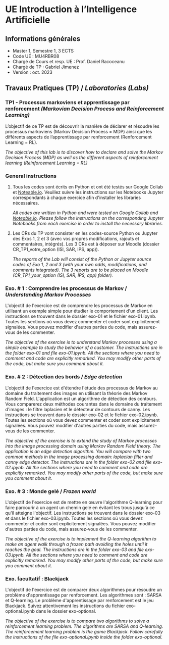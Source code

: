 # UE Introduction à l’Intelligence Artificielle

## Informations générales
- Master 1, Semestre 1, 3 ECTS
- Code UE : MU4RBR08
- Chargé de Cours et resp. UE : Prof. Daniel Racoceanu
- Chargé de TP : Gabriel Jimenez
- Version : oct. 2023

## Travaux Pratiques (TP) / *Laboratories (Labs)*
### TP1 - Processus markoviens et apprentissage par renforcement *(Markovian Decision Process and Reinforcement Learning)*

L’objectif de ce TP est de découvrir la manière de déclarer et résoudre les processus markoviens (Markov Decision Process = MDP) ainsi que les différents aspects de l’apprentissage par renforcement (Renforcement Learning = RL).

*The objective of this lab is to discover how to declare and solve the Markov Decision Process (MDP) as well as the different aspects of reinforcement learning (Reinforcement Learning = RL)*

### General instructions
1. Tous les codes sont écrits en Python et ont été testés sur Google Collab et [Noteable.io](https://app.noteable.io). Veuillez suivre les instructions sur les Notebooks Jupyter correspondants à chaque exercice afin d'installer les libraries nécessaires.

    *All codes are written in Python and were tested on Google Collab and [Noteable.io](https://app.noteable.io). Please follow the instructions on the corresponding Jupyter Notebooks from each exercise in order to install the necessary libraries.*

2. Les CRs du TP vont consister en les codes-source Python ou Jupyter des Exos 1, 2 et 3 (avec vos propres modifications, rajouts et commentaires, intégrés). Les 3 CRs est à déposer sur Moodle (dossier CR_TP1_votre_option (ISI, SAR, IPS, app)). 

    *The reports of the Lab will consist of the Python or Jupyter source codes of Exo 1, 2 and 3 (with your own adds, modifications, and comments integrated). The 3 reports are to be placed on Moodle (CR_TP1_your_option (ISI, SAR, IPS, app) folder).*

### Exo. # 1 : Comprendre les processus de Markov / *Understanding Markov Processes*

L'objectif de l'exercice est de comprendre les processus de Markov en utilisant un exemple simple pour étudier le comportement d'un client. Les instructions se trouvent dans le dossier exo-01 et le fichier exo-01.ipynb. Toutes les sections où vous devez commenter et coder sont explicitement signalées. Vous pouvez modifier d'autres parties du code, mais assurez-vous de les commenter.

*The objective of the exercise is to understand Markov processes using a simple example to study the behavior of a customer. The instructions are in the folder exo-01 and file exo-01.ipynb. All the sections where you need to comment and code are explicitly remarked. You may modify other parts of the code, but make sure you comment about it.*

### Exo. # 2 : Détection des bords / *Edge detection*
L'objectif de l'exercice est d'étendre l'étude des processus de Markov au domaine du traitement des images en utilisant la théorie des Markov Random Field. L'application est un algorithme de détection des contours. Vous comparerez deux méthodes courantes dans le domaine du traitement d'images : le filtre laplacien et le détecteur de contours de canny. Les instructions se trouvent dans le dossier exo-02 et le fichier exo-02.ipynb. Toutes les sections où vous devez commenter et coder sont explicitement signalées. Vous pouvez modifier d'autres parties du code, mais assurez-vous de les commenter.

*The objective of the exercise is to extend the study of Markov processes into the image processing domain using Markov Random Field theory. The application is an edge detection algorithm. You will compare with two common methods in the image processing domain: laplacian filter and canny edge detector. The instructions are in the folder exo-02 and file exo-02.ipynb. All the sections where you need to comment and code are explicitly remarked. You may modify other parts of the code, but make sure you comment about it.*

### Exo. # 3 : Monde gelé / *Frozen world*
L'objectif de l'exercice est de mettre en œuvre l'algorithme Q-learning pour faire parcourir à un agent un chemin gelé en évitant les trous jusqu'à ce qu'il atteigne l'objectif. Les instructions se trouvent dans le dossier exo-03 et dans le fichier exo-03.ipynb. Toutes les sections où vous devez commenter et coder sont explicitement signalées. Vous pouvez modifier d'autres parties du code, mais assurez-vous de les commenter. 

*The objective of the exercise is to implement the Q-learning algorithm to make an agent walk through a frozen path avoiding the holes until it reaches the goal. The instructions are in the folder exo-03 and file exo-03.ipynb. All the sections where you need to comment and code are explicitly remarked. You may modify other parts of the code, but make sure you comment about it.*

### Exo. facultatif : Blackjack
L'objectif de l'exercice est de comparer deux algorithmes pour résoudre un problème d'apprentissage par renforcement. Les algorithmes sont : SARSA et Q-learning. Le problème d'apprentissage par renforcement est le jeu Blackjack. Suivez attentivement les instructions du fichier exo-optional.ipynb dans le dossier exo-optional. 

*The objective of the exercise is to compare two algorithms to solve a reinforcement learning problem. The algorithms are SARSA and Q-learning. The reinforcement learning problem is the game Blackjack. Follow carefully the instructions of the file exo-optional.ipynb inside the folder exo-optional.*
